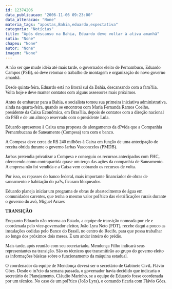 ```yaml
---
id: 12374206
data_publicacao: "2006-11-06 09:23:00"
data_alteracao: "None"
materia_tags: "apostas,Bahia,eduardo,expectativa"
categoria: "Notícias"
title: "Após descanso na Bahia, Eduardo deve voltar à ativa amanhã"
sutia: "None"
chapeu: "None"
autor: "None"
imagem: "None"
---
```

<p><P><FONT face=Verdana>A não ser que mude idéia até mais tarde, o governador eleito de Pernambuco, Eduardo Campos (PSB), só deve retomar o trabalho de montagem e organização do novo governo amanhã.</FONT></P></p>
<p><P><FONT face=Verdana>Desde quinta-feira, Eduardo está no litoral sul da Bahia, descansando com a fam?lia. Volta hoje e deve manter contatos com alguns assessores mais próximos.</FONT></P></p>
<p><P><FONT face=Verdana>Antes de embarcar para a Bahia, o socialista tomou sua primeira iniciativa administrativa, ainda na quarta-feira, quando se encontrou com Maria Fernanda Ramos Coelho, presidente da Caixa Econômica, em Bras?lia, depois de contatos com a direção nacional do PSB e de um almoço reservado com o presidente Lula.</FONT></P></p>
<p><P><FONT face=Verdana>Eduardo apresentou à Caixa uma proposta de alongamento da d?vida que a Companhia Pernambucana de Saneamento (Compesa) tem com o banco. </FONT></P></p>
<p><P><FONT face=Verdana>A Compesa deve cerca de R$ 240 milhões à Caixa em função de uma antecipação de receita obtida durante o governo Jarbas Vasconcelos (PMDB).</FONT></P></p>
<p><P><FONT face=Verdana>Jarbas pretendia privatizar a Compesa e conseguiu os recursos antecipados com FHC, oferecendo como contrapartida quase um terço das ações da companhia de Saneamento. A empresa não foi vendida e a Caixa vem cobrando os recursos de volta.</FONT></P></p>
<p><P><FONT face=Verdana>Por isso, os repasses do banco federal, mais importante financiador de obras de saneamento e habitação do pa?s, ficaram bloqueados.</FONT></P></p>
<p><P><FONT face=Verdana>Eduardo planeja iniciar um programa de obras de abastecimento de água em comunidades carentes, que tenha o mesmo valor pol?tico das eletrificações rurais durante o governo do avô, Miguel Arraes</FONT></P></p>
<p><P><FONT face=Verdana><STRONG>TRANSIÇÃO</STRONG></FONT></P></p>
<p><P><FONT face=Verdana>Enquanto Eduardo não retorna ao Estado, a equipe de transição nomeada por ele e coordenada pelo vice-governador eleitor, João Lyra Neto (PDT), recebe daqui a pouco as instalações cedidas pelo Banco do Brasil, no centro do Recife, para que possa trabalhar ao longo dos próximos dois meses. É um andar inteiro do prédio.</FONT></P></p>
<p><P><FONT face=Verdana>Mais tarde, após reunião com seu secretariado, Mendonça Filho indicará seus representantes na transição. São os técnicos que transmitirão ao grupo do governo eleito as informações básicas sobre o funcionamento da máquina estadual.</FONT></P></p>
<p><P><FONT face=Verdana>O coordenador da equipe de Mendonça deverá ser o secretário de Gabinete Civil, Flávio Góes. Desde o in?cio da semana passada, o governador havia decidido que indicaria o secretário de Planejamento, Cláudio Marinho, se a equipe de Eduardo fosse coordenada por um técnico. No caso de um pol?tico (João Lyra), o comando ficaria com Flávio Góes.</FONT></P> </p>
